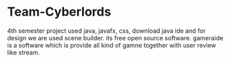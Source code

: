 # Team-Cyberlords
4th semester project
used java, javafx, css, 
download java ide and for design we are used scene builder. its free open source software. gameraide is a software which is provide all kind of gamne together with user review like stream.
